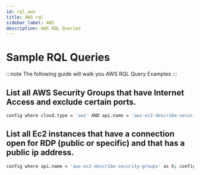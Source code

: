 ```yaml
---
id: rql_aws
title: AWS rql 
sidebar_label: AWS
description: AWS RQL Queries
---
```


# Sample RQL Queries

:::note
The following guide will walk you AWS RQL Query Examples
:::

## List all AWS Security Groups that have Internet Access and exclude certain ports.

```bash
config where cloud.type = 'aws' AND api.name = 'aws-ec2-describe-security-groups' AND json.rule = (ipPermissions[*].ipv4Ranges[*].cidrIp contains 0.0.0.0/0 or ipPermissions[*].ipv6Ranges[*].cidrIpv6 contains ::/0) and ipPermissions[*].fromPort does not intersect (443, 500, 4500, 9021, 9092, 8083, 8088, 8090, 8082, 8081, 2181, 2888, 3888, 3780, 3781, 40815, 40814) and ipPermissions[*].toPort does not intersect (443, 500, 4500, 9021, 9092, 8083, 8088, 8090, 8082, 8081, 2181, 2888, 3888, 3780, 3781, 40815, 40814)
```

## List all Ec2 instances that have a connection open for RDP (public or specific) and that has a public ip address.

```bash
config where api.name = 'aws-ec2-describe-security-groups' as X; config where api.name = 'aws-ec2-describe-instances' as Y; filter '$.Y.securityGroups[*].groupId contains $.X.groupId and $.Y.publicIpAddress exists and ($.X.ipPermissions[?(@.toPort==3389||@.fromPort== 3389)] size > 0 or $.X.ipPermissions[?(@.toPort== 3389||@.fromPort== 3389)] size > 0 or $.X.ipPermissions[?(@.toPort>3389&&@.fromPort<3389)] size > 0 or $.X.ipPermissions[?(@.toPort>3389&&@.fromPort<3389)] size > 0)'; show X;
```
